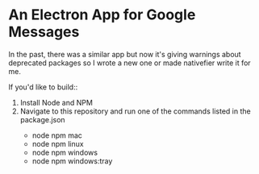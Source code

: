 <h1>An Electron App for Google Messages</h1>

In the past, there was a similar app but now it's giving warnings about deprecated packages so I wrote a new one or made nativefier write it for me.

If you'd like to build::

<ol>
    <li>Install Node and NPM</li>
    <li>Navigate to this repository and run one of the commands listed in the package.json</li>
    <ul>
        <li>node npm mac</li>
        <li>node npm linux</li>
        <li>node npm windows</li>
        <li>node npm windows:tray</li>
    </ul>
</ol>